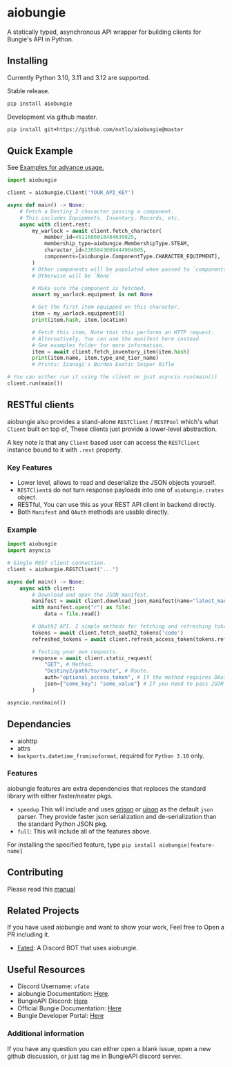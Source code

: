 # aiobungie

A statically typed, asynchronous API wrapper for building clients for Bungie's API in Python.

## Installing

Currently Python 3.10, 3.11 and 3.12 are supported.

Stable release.

```sh
pip install aiobungie
```

Development via github master.

```sh
pip install git+https://github.com/nxtlo/aiobungie@master
```

## Quick Example

See [Examples for advance usage.](https://github.com/nxtlo/aiobungie/tree/master/examples)

```py
import aiobungie

client = aiobungie.Client('YOUR_API_KEY')

async def main() -> None:
    # Fetch a Destiny 2 character passing a component.
    # This includes Equipments, Inventory, Records, etc.
    async with client.rest:
        my_warlock = await client.fetch_character(
            member_id=4611686018484639825,
            membership_type=aiobungie.MembershipType.STEAM,
            character_id=2305843009444904605,
            components=[aiobungie.ComponentType.CHARACTER_EQUIPMENT],
        )
        # Other components will be populated when passed to `components=[...]`
        # Otherwise will be `None`

        # Make sure the component is fetched.
        assert my_warlock.equipment is not None

        # Get the first item equipped on this character.
        item = my_warlock.equipment[0]
        print(item.hash, item.location)

        # Fetch this item, Note that this performs an HTTP request.
        # Alternatively, You can use the manifest here instead.
        # See examples folder for more information.
        item = await client.fetch_inventory_item(item.hash)
        print(item.name, item.type_and_tier_name)
        # Prints: Izanagi's Burden Exotic Sniper Rifle

# You can either run it using the client or just asyncio.run(main())
client.run(main())
```

## RESTful clients

aiobungie also provides a stand-alone `RESTClient` / `RESTPool` which's what `Client` built on top of, These clients just provide a lower-level abstraction.

A key note is that any `Client` based user can access the `RESTClient` instance bound to it with `.rest` property.

### Key Features

* Lower level, allows to read and deserialize the JSON objects yourself.
* `RESTClient`s do not turn response payloads into one of `aiobungie.crates` object.
* RESTful, You can use this as your REST API client in backend directly.
* Both `Manifest` and `OAuth` methods are usable directly.

### Example

```py
import aiobungie
import asyncio

# Single REST client connection.
client = aiobungie.RESTClient("...")

async def main() -> None:
    async with client:
        # Download and open the JSON manifest.
        manifest = await client.download_json_manifest(name="latest_manifest")
        with manifest.open("r") as file:
            data = file.read()

        # OAuth2 API. 2 simple methods for fetching and refreshing tokens.
        tokens = await client.fetch_oauth2_tokens('code')
        refreshed_tokens = await client.refresh_access_token(tokens.refresh_token)

        # Testing your own requests.
        response = await client.static_request(
            "GET", # Method.
            "Destiny2/path/to/route", # Route.
            auth="optional_access_token", # If the method requires OAuth2.
            json={"some_key": "some_value"} # If you need to pass JSON data.
        )

asyncio.run(main())
```

## Dependancies

* aiohttp
* attrs
* `backports.datetime_fromisoformat`, required for `Python 3.10` only.

### Features

aiobungie features are extra dependencies that replaces the standard library with either faster/neater pkgs.

* `speedup`
This will include and uses [orjson](https://github.com/ijl/orjson) or [ujson](https://github.com/ultrajson/ultrajson)
as the default `json` parser. They provide faster json serialization and de-serialization than the standard Python JSON pkg.
* `full`: This will include all of the features above.

For installing the specified feature, type `pip install aiobungie[feature-name]`

## Contributing

Please read this [manual](https://github.com/nxtlo/aiobungie/blob/master/CONTRIBUTING.md)

## Related Projects

If you have used aiobungie and want to show your work, Feel free to Open a PR including it.

* [Fated](https://github.com/nxtlo/Fated/blob/master/core/components/destiny.py): A Discord BOT that uses aiobungie.

## Useful Resources

* Discord Username: `vfate`
* aiobungie Documentation: [Here](https://nxtlo.github.io/aiobungie/).
* BungieAPI Discord: [Here](https://discord.gg/vP7VC7TKUG)
* Official Bungie Documentation: [Here](https://bungie-net.github.io/multi/index.html)
* Bungie Developer Portal: [Here](https://www.bungie.net/en/Application)

### Additional information

If you have any question you can either open a blank issue, open a new github discussion, or just tag me in BungieAPI discord server.
